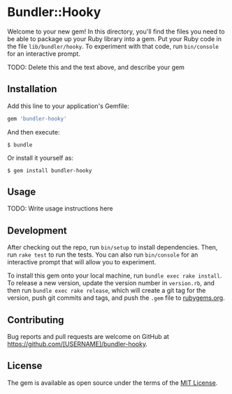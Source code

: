 # Bundler::Hooky

Welcome to your new gem! In this directory, you'll find the files you need to be able to package up your Ruby library into a gem. Put your Ruby code in the file `lib/bundler/hooky`. To experiment with that code, run `bin/console` for an interactive prompt.

TODO: Delete this and the text above, and describe your gem

## Installation

Add this line to your application's Gemfile:

```ruby
gem 'bundler-hooky'
```

And then execute:

    $ bundle

Or install it yourself as:

    $ gem install bundler-hooky

## Usage

TODO: Write usage instructions here

## Development

After checking out the repo, run `bin/setup` to install dependencies. Then, run `rake test` to run the tests. You can also run `bin/console` for an interactive prompt that will allow you to experiment.

To install this gem onto your local machine, run `bundle exec rake install`. To release a new version, update the version number in `version.rb`, and then run `bundle exec rake release`, which will create a git tag for the version, push git commits and tags, and push the `.gem` file to [rubygems.org](https://rubygems.org).

## Contributing

Bug reports and pull requests are welcome on GitHub at https://github.com/[USERNAME]/bundler-hooky.

## License

The gem is available as open source under the terms of the [MIT License](https://opensource.org/licenses/MIT).
